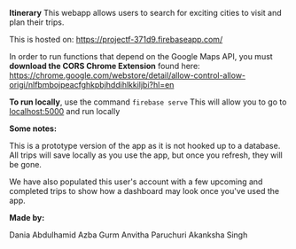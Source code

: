 **Itinerary**
This webapp allows users to search for exciting cities to visit and plan their trips. 

This is hosted on: https://projectf-371d9.firebaseapp.com/

In order to run functions that depend on the Google Maps API, you must **download the CORS Chrome Extension** found here: https://chrome.google.com/webstore/detail/allow-control-allow-origi/nlfbmbojpeacfghkpbjhddihlkkiljbi?hl=en

**To run locally**, use the command
`firebase serve`
This will allow you to go to [localhost:5000](https://localhost:5000) and run locally

**Some notes:** 

This is a prototype version of the app as it is not hooked up to a database. All trips will save locally as you use the app, but once you refresh, they will be gone. 

We have also populated this user's account with a few upcoming and completed trips to show how a dashboard may look once you've used the app.


**Made by:**

Dania Abdulhamid
Azba Gurm
Anvitha Paruchuri
Akanksha Singh

